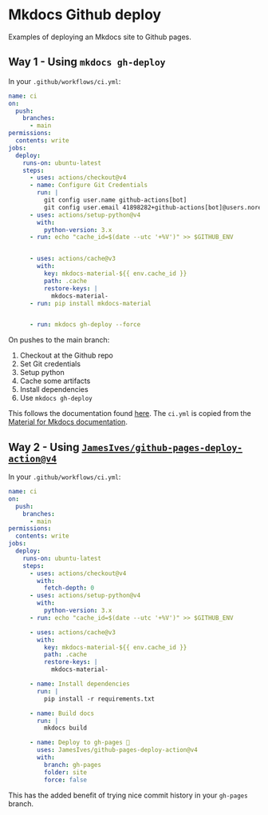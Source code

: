 # Mkdocs Github deploy

Examples of deploying an Mkdocs site to Github pages.

## Way 1 - Using `mkdocs gh-deploy`

In your `.github/workflows/ci.yml`:

```yaml
name: ci 
on:
  push:
    branches:
      - main
permissions:
  contents: write
jobs:
  deploy:
    runs-on: ubuntu-latest
    steps:
      - uses: actions/checkout@v4
      - name: Configure Git Credentials
        run: |
          git config user.name github-actions[bot]
          git config user.email 41898282+github-actions[bot]@users.noreply.github.com
      - uses: actions/setup-python@v4
        with:
          python-version: 3.x
      - run: echo "cache_id=$(date --utc '+%V')" >> $GITHUB_ENV 


      - uses: actions/cache@v3
        with:
          key: mkdocs-material-${{ env.cache_id }}
          path: .cache
          restore-keys: |
            mkdocs-material-
      - run: pip install mkdocs-material 


      - run: mkdocs gh-deploy --force
```

On pushes to the main branch:

1. Checkout at the Github repo
2. Set Git credentials
3. Setup python
4. Cache some artifacts
5. Install dependencies
6. Use `mkdocs gh-deploy`

This follows the documentation found [here](https://www.mkdocs.org/user-guide/deploying-your-docs/). The `ci.yml` is copied from the [Material for Mkdocs documentation](https://squidfunk.github.io/mkdocs-material/publishing-your-site/).

## Way 2 - Using [`JamesIves/github-pages-deploy-action@v4`](https://github.com/JamesIves/github-pages-deploy-action)

In your `.github/workflows/ci.yml`:

```yaml
name: ci 
on:
  push:
    branches:
      - main
permissions:
  contents: write
jobs:
  deploy:
    runs-on: ubuntu-latest
    steps:
      - uses: actions/checkout@v4
        with:
          fetch-depth: 0
      - uses: actions/setup-python@v4
        with:
          python-version: 3.x
      - run: echo "cache_id=$(date --utc '+%V')" >> $GITHUB_ENV

      - uses: actions/cache@v3
        with:
          key: mkdocs-material-${{ env.cache_id }}
          path: .cache
          restore-keys: |
            mkdocs-material-

      - name: Install dependencies
        run: |
          pip install -r requirements.txt

      - name: Build docs
        run: |
          mkdocs build

      - name: Deploy to gh-pages 🚀
        uses: JamesIves/github-pages-deploy-action@v4
        with:
          branch: gh-pages
          folder: site
          force: false
```

This has the added benefit of trying nice commit history in your `gh-pages` branch.